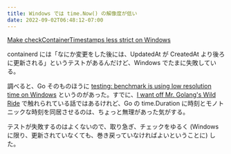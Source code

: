 ```yaml
---
title: Windows では time.Now() の解像度が低い
date: 2022-09-02T06:48:12-07:00
---
```


[Make checkContainerTimestamps less strict on Windows](https://github.com/containerd/containerd/pull/7350)

containerd には「なにか変更をした後には、UpdatedAt が CreatedAt より後ろに更新される」というテストがあるんだけど、Windows でたまに失敗している。

調べると、Go そのものほうに [testing: benchmark is using low resolution time on Windows](https://github.com/golang/go/issues/31160) というのがあった。すでに、[I want off Mr. Golang's Wild Ride](https://fasterthanli.me/articles/i-want-off-mr-golangs-wild-ride) で触れられている話ではあるけれど、Go の time.Duration に時刻とモノトニックな時刻を同居させるのは、ちょっと無理があった気がする。

テストが失敗するのはよくないので、取り急ぎ、チェックをゆるく (Windows に限り、更新されていなくても、巻き戻っていなければよいということに) した。
